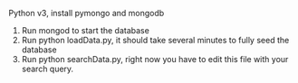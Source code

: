 
Python v3, install pymongo and mongodb

1. Run mongod to start the database
2. Run python loadData.py, it should take several minutes to fully seed the database
3. Run python searchData.py, right now you have to edit this file with your search query.

